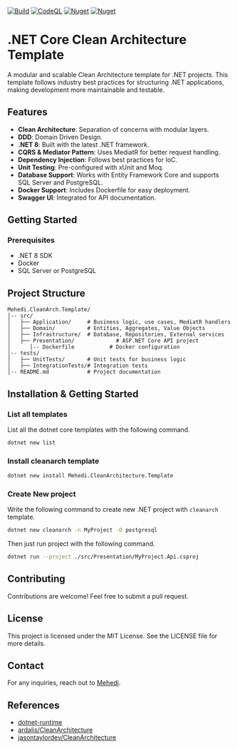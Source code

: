 [![Build](https://github.com/rabbicse/mehedi-cleanarch-template/actions/workflows/publish-template.yml/badge.svg)](https://github.com/rabbicse/mehedi-cleanarch-template/actions/workflows/publish-template.yml)
[![CodeQL](https://github.com/rabbicse/mehedi-cleanarch-template/actions/workflows/codeql.yml/badge.svg)](https://github.com/rabbicse/mehedi-cleanarch-template/actions/workflows/codeql.yml)
[![Nuget](https://img.shields.io/nuget/v/Mehedi.CleanArchitecture.Template)](https://www.nuget.org/packages/Mehedi.CleanArchitecture.Template/)
[![Nuget](https://img.shields.io/nuget/dt/Mehedi.CleanArchitecture.Template)](https://www.nuget.org/packages/Mehedi.CleanArchitecture.Template/)

# .NET Core Clean Architecture Template

A modular and scalable Clean Architecture template for .NET projects. This template follows industry best practices for structuring .NET applications, making development more maintainable and testable.

## Features

- **Clean Architecture**: Separation of concerns with modular layers.
- **DDD**: Domain Driven Design.
- **.NET 8**: Built with the latest .NET framework.
- **CQRS & Mediator Pattern**: Uses MediatR for better request handling.
- **Dependency Injection**: Follows best practices for IoC.
- **Unit Testing**: Pre-configured with xUnit and Moq.
- **Database Support**: Works with Entity Framework Core and supports SQL Server and PostgreSQL.
- **Docker Support**: Includes Dockerfile for easy deployment.
- **Swagger UI**: Integrated for API documentation.

## Getting Started

### Prerequisites

- .NET 8 SDK
- Docker
- SQL Server or PostgreSQL

## Project Structure

```
Mehedi.CleanArch.Template/
│-- src/
│   ├── Application/     # Business logic, use cases, MediatR handlers
│   ├── Domain/          # Entities, Aggregates, Value Objects
│   ├── Infrastructure/  # Database, Repositories, External services
│   ├── Presentation/             # ASP.NET Core API project
│      │-- Dockerfile           # Docker configuration
│-- tests/
│   ├── UnitTests/       # Unit tests for business logic
│   ├── IntegrationTests/# Integration tests
│-- README.md            # Project documentation
```

## Installation & Getting Started
### List all templates
List all the dotnet core templates with the following command.
```bash
dotnet new list
```

### Install **cleanarch** template
```bash
dotnet new install Mehedi.CleanArchitecture.Template
```

### Create New project
Write the following command to create new .NET project with `cleanarch` template.
```bash
dotnet new cleanarch -n MyProject -D postgresql
```

Then just run project with the following command.
```bash
dotnet run --project ./src/Presentation/MyProject.Api.csproj
```

## Contributing

Contributions are welcome! Feel free to submit a pull request.

## License

This project is licensed under the MIT License. See the LICENSE file for more details.

## Contact

For any inquiries, reach out to [Mehedi](https://github.com/rabbicse).

## References
- [dotnet-runtime](https://github.com/dotnet/runtime)
- [ardalis/CleanArchitecture](https://github.com/ardalis/CleanArchitecture)
- [jasontaylordev/CleanArchitecture](https://github.com/jasontaylordev/CleanArchitecture)
